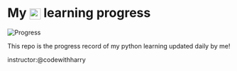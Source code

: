  <h1>
 My <img style="vertical-align:middle;" alt="logo" src="https://www.svgrepo.com/show/452091/python.svg" height="25px"> learning progress 
 </h1>
 
![Progress](https://progress-bar.dev/21/?width=500&title=Learned:)

This repo is the progress record of my python learning updated daily by me!




instructor:@codewithharry
